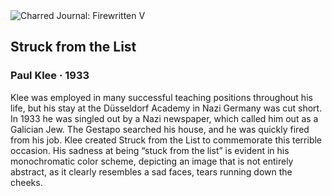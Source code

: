 <div class="artwork-of-the-day">
  <div class="container">
    <div class="img-wrapper">
      <img
        src="https://uploads6.wikiart.org/images/paul-klee/struck-from-the-list-1933.jpg!Large.jpg"
        alt="Charred Journal: Firewritten V" />
    </div>
    <div class="artwork-detail">
      <div class="artwork-origin"> 
        <h2 class="artwork-name">Struck from the List</h2>
        <h3 class="artist">
          Paul Klee
                    ·  1933
        </h3>
      </div>
      <p class="description">
        <span class="artwork-description-text ng-binding" ng-bind-html="viewModel.ArtworkOfTheDay.Description | unsafe">Klee was employed in many successful teaching positions throughout his life, but his stay at the Düsseldorf Academy in Nazi Germany was cut short. In 1933 he was singled out by a Nazi newspaper, which called him out as a Galician Jew. The Gestapo searched his house, and he was quickly fired from his job. Klee created Struck from the List to commemorate this terrible occasion. His sadness at being “stuck from the list” is evident in his monochromatic color scheme, depicting an image that is not entirely abstract, as it clearly resembles a sad faces, tears running down the cheeks. </span>
                        <div class="text-shadow-container" ng-show="showShadow" style=""></div>
      </p>
    </div>
  </div>

</div>
